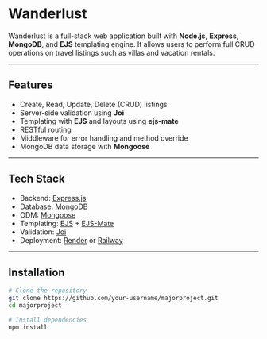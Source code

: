 #  Wanderlust

Wanderlust is a full-stack web application built with **Node.js**, **Express**, **MongoDB**, and **EJS** templating engine. It allows users to perform full CRUD operations on travel listings such as villas and vacation rentals.

---

##  Features

-  Create, Read, Update, Delete (CRUD) listings
-  Server-side validation using **Joi**
-  Templating with **EJS** and layouts using **ejs-mate**
-  RESTful routing
-  Middleware for error handling and method override
-  MongoDB data storage with **Mongoose**

---

##  Tech Stack

- Backend: [Express.js](https://expressjs.com/)
- Database: [MongoDB](https://www.mongodb.com/)
- ODM: [Mongoose](https://mongoosejs.com/)
- Templating: [EJS](https://ejs.co/) + [EJS-Mate](https://www.npmjs.com/package/ejs-mate)
- Validation: [Joi](https://joi.dev/)
- Deployment: [Render](https://render.com/) or [Railway](https://railway.app/)

---

## Installation

```bash
# Clone the repository
git clone https://github.com/your-username/majorproject.git
cd majorproject

# Install dependencies
npm install
